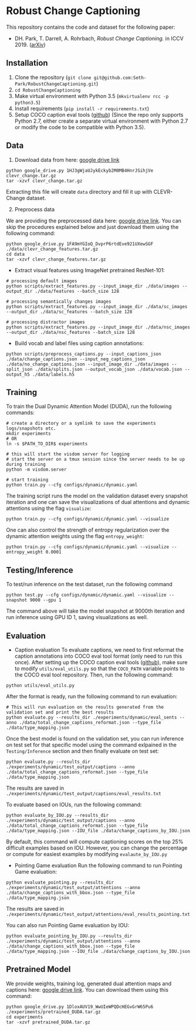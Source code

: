# Robust Change Captioning
This repository contains the code and dataset for the following paper:

* DH. Park, T. Darrell, A. Rohrbach, *Robust Change Captioning.* in ICCV 2019. ([arXiv](https://arxiv.org/abs/1901.02527))

## Installation
1. Clone the repository (`git clone git@github.com:Seth-Park/RobustChangeCaptioning.git`)
2. `cd RobustChangeCaptioning`
3. Make virtual environment with Python 3.5 (`mkvirtualenv rcc -p python3.5`)
4. Install requirements (`pip install -r requirements.txt`)
5. Setup COCO caption eval tools ([github](https://github.com/tylin/coco-caption)) (Since the repo only supports Python 2.7, either create a separate virtual environment with Python 2.7 or modify the code to be compatible with Python 3.5).

## Data
1. Download data from here: [google drive link](https://drive.google.com/file/d/1HJ3gWjaUJykEckyb2M0MB4HnrJSihjVe/view?usp=sharing)
```
python google_drive.py 1HJ3gWjaUJykEckyb2M0MB4HnrJSihjVe clevr_change.tar.gz
tar -xzvf clevr_change.tar.gz
```
Extracting this file will create `data` directory and fill it up with CLEVR-Change dataset.

2. Preprocess data

We are providing the preprocessed data here: [google drive link](https://drive.google.com/file/d/1FA9mYGIoQ_DvprP6rtdEve921UXewSGF/view?usp=sharing).
You can skip the procedures explained below and just download them using the following command:
```
python google_drive.py 1FA9mYGIoQ_DvprP6rtdEve921UXewSGF ./data/clevr_change_features.tar.gz
cd data
tar -xzvf clevr_change_features.tar.gz
```

* Extract visual features using ImageNet pretrained ResNet-101:
```
# processing default images
python scripts/extract_features.py --input_image_dir ./data/images --output_dir ./data/features --batch_size 128

# processing semantically changes images
python scripts/extract_features.py --input_image_dir ./data/sc_images --output_dir ./data/sc_features --batch_size 128

# processing distractor images
python scripts/extract_features.py --input_image_dir ./data/nsc_images --output_dir ./data/nsc_features --batch_size 128
```

* Build vocab and label files using caption annotations:
```
python scripts/preprocess_captions.py --input_captions_json ./data/change_captions.json --input_neg_captions_json ./data/no_change_captions.json --input_image_dir ./data/images --split_json ./data/splits.json --output_vocab_json ./data/vocab.json --output_h5 ./data/labels.h5
```

## Training
To train the Dual Dynamic Attention Model (DUDA), run the following commands:
```
# create a directory or a symlink to save the experiments logs/snapshots etc.
mkdir experiments
# OR
ln -s $PATH_TO_DIR$ experiments

# this will start the visdom server for logging
# start the server on a tmux session since the server needs to be up during training
python -m visdom.server

# start training
python train.py --cfg configs/dynamic/dynamic.yaml 
```

The training script runs the model on the validation dataset every snapshot iteration and one can save the visualizations of dual attentions and dynamic attentions using the flag `visualize`:
```
python train.py --cfg configs/dynamic/dynamic.yaml --visualize
```

One can also control the strength of entropy regularization over the dynamic attention weights using the flag `entropy_weight`:
```
python train.py --cfg configs/dynamic/dynamic.yaml --visualize --entropy_weight 0.0001
```

## Testing/Inference
To test/run inference on the test dataset, run the following command
```
python test.py --cfg configs/dynamic/dynamic.yaml --visualize --snapshot 9000 --gpu 1
```
The command above will take the model snapshot at 9000th iteration and run inference using GPU ID 1, saving visualizations as well.

## Evaluation
* Caption evaluation
To evaluate captions, we need to first reformat the caption annotations into COCO eval tool format (only need to run this once). After setting up the COCO caption eval tools ([github](https://github.com/tylin/coco-caption)), make sure to modify `utils/eval_utils.py` so that the `COCO_PATH` variable points to the COCO eval tool repository. Then, run the following command:
```
python utils/eval_utils.py
```

After the format is ready, run the following command to run evaluation:
```
# This will run evaluation on the results generated from the validation set and print the best results
python evaluate.py --results_dir ./experiments/dynamic/eval_sents --anno ./data/total_change_captions_reformat.json --type_file ./data/type_mapping.json
```

Once the best model is found on the validation set, you can run inference on test set for that specific model using the command exlpained in the `Testing/Inference` section and then finally evaluate on test set:
```
python evaluate.py --results_dir ./experiments/dynamic/test_output/captions --anno ./data/total_change_captions_reformat.json --type_file ./data/type_mapping.json
```
The results are saved in `./experiments/dynamic/test_output/captions/eval_results.txt`

To evaluate based on IOUs, run the following command:
```
python evaluate_by_IOU.py --results_dir ./experiments/dynamic/test_output/captions --anno ./data/total_change_captions_reformat.json --type_file ./data/type_mapping.json --IOU_file ./data/change_captions_by_IOU.json
```
By default, this command will compute captioning scores on the top 25% difficult examples based on IOU. However, you can change the percentage or compute for easiest examples by modifying `evalaute_by_IOU.py`

* Pointing Game evaluation
Run the following command to run Pointing Game evaluation:
```
python evaluate_pointing.py --results_dir ./experiments/dynamic/test_output/attentions --anno ./data/change_captions_with_bbox.json --type_file ./data/type_mapping.json
```
The results are saved in `./experiments/dynamic/test_output/attentions/eval_results_pointing.txt`

You can also run Pointing Game evaluation by IOU:
```
python evaluate_pointing_by_IOU.py --results_dir ./experiments/dynamic/test_output/attentions --anno ./data/change_captions_with_bbox.json --type_file ./data/type_mapping.json --IOU_file ./data/change_captions_by_IOU.json
```

## Pretrained Model
We provide weights, training log, generated dual attention maps and captions here: [google drive link](https://drive.google.com/file/d/1DloxAUV19_WwUIeWPQDcHEGvGrW65Pu6/view?usp=sharing). You can download them using this command:
```
python google_drive.py 1DloxAUV19_WwUIeWPQDcHEGvGrW65Pu6 ./experiments/pretrained_DUDA.tar.gz
cd experiments
tar -xzvf pretrained_DUDA.tar.gz
```
